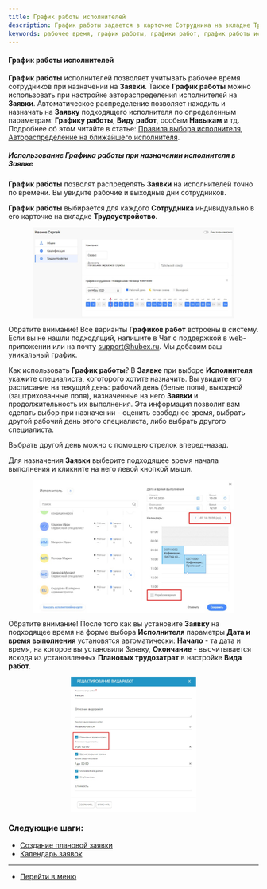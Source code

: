 ```yaml
---
title: График работы исполнителей
description: График работы задается в карточке Сотрудника на вкладке Трудоустройство. График работы учитывается при выборе исполнителя в Заявке. С его помощью вы сразу увидите рабочие, выходные дни и загруженность сотрудника.
keywords: рабочее время, график работы, графики работ, график работы исполнителя, hubex, хабекс, хубекс, хабикс
---
```


#### График работы исполнителей

<html>
<meta charset="utf-8">
</html>
<body>
<p><strong>График работы</strong> исполнителей позволяет учитывать рабочее время сотрудников при назначении
    на <strong>Заявки</strong>. Также
    <strong>График работы</strong> можно использовать при настройке автораспределения исполнителей на
    <strong>Заявки</strong>. Автоматическое распределение позволяет находить и назначать на <strong>Заявку</strong>
    подходящего исполнителя по
    определенным параметрам: <strong>Графику работы</strong>, <strong>Виду работ</strong>, особым
    <strong>Навыкам</strong> и тд. Подробнее об этом читайте в статье:
    <a href="https://wiki.hubex.ru/docs/FAQ/RU/admin/RulesOfChoice.html">Правила выбора исполнителя</a>, <a
            href="https://wiki.hubex.ru/docs/FAQ/RU/user/RulesOfChoiceGEO.html">Автораспределение на ближайшего
        исполнителя</a>.</p>

<h5 id="schedule">Использование Графика работы при назначении исполнителя в Заявке</h5>
<p><strong>График работы</strong> позволят распределять <strong>Заявки</strong> на исполнителей точно по времени. Вы
    увидите рабочие и выходные дни сотрудников.</p>
<p><strong>График работы</strong> выбирается для каждого <strong>Сотрудника</strong> индивидуально в его карточке на
    вкладке <strong>Трудоустройство</strong>.</p>

<div>
    <img style="margin: 0 auto; display: block; max-width: 80%;"
         src="/attachments/images/FAQ/USER/CreatingUser/Employment.jpg"/>
</div>

<p>Обратите внимание! Все варианты <strong>Графиков работ</strong> встроены в систему. Если вы не нашли подходящий,
    напишите в Чат с
    поддержкой в web-приложении или на почту <a href="mailto:support@hubex.ru" target="_blank" rel="noopener">
        support@hubex.ru</a>. Мы добавим ваш уникальный график.</p>

<p>Как использовать <strong>График работы</strong>? В <strong>Заявке</strong> при выборе <strong>Исполнителя</strong>
    укажите специалиста, коготорого хотите назначить. Вы увидите его расписание на текущий день: рабочий день (белые
    поля), выходной (заштрихованные поля), назначенные на него <strong>Заявки</strong> и продолжительность их
    выполнения. Эта
    информация позволит вам сделать выбор при назначении - оценить свободное время, выбрать другой рабочий день этого
    специалиста, либо выбрать
    другого специалиста.</p>

<p>Выбрать другой день можно с помощью стрелок вперед-назад.</p>
<p>Для назначения <strong>Заявки</strong> выберите подходящее время начала выполнения и кликните на него левой кнопкой
    мыши.</p>

<div>
    <img style="margin: 0 auto; display: block; max-width: 80%;"
         src="/attachments/images/FAQ/USER/Schedule/SelectEngeneer.jpg"/>
</div>

<p>Обратите внимание! После того как вы установите <strong>Заявку</strong> на подходящее время на форме выбора <strong>Исполнителя</strong>
    параметры <strong>Дата и время выполнения</strong> установятся автоматически: <strong>Начало</strong> -
    та дата и время, на которое вы установили Заявку, <strong>Окончание</strong> - высчитывается исходя из установленных
    <strong>Плановых трудозатрат</strong> в настройке <strong>Вида работ</strong>.</p>
<div>
    <img style="margin: 0 auto; display: block; max-width: 50%;"
         src="/attachments/images/FAQ/USER/Schedule/WorkType.jpg"/>
</div>
</body>


### Следующие шаги:
- [Создание плановой заявки](./PlannedTickets.md)
- [Календарь заявок](./Calendar.md)


____
- [Перейти в меню](http://wiki.hubex.ru)